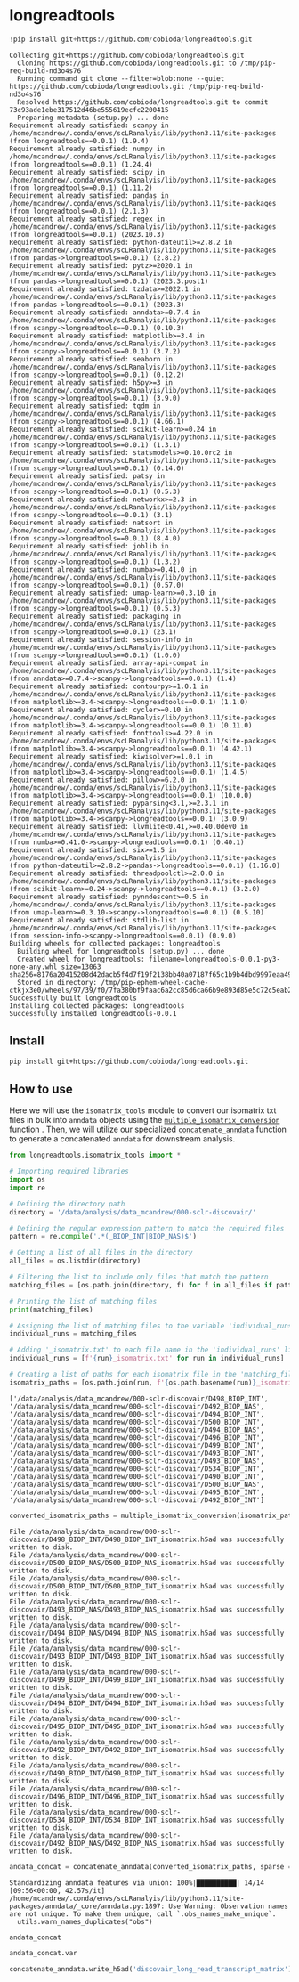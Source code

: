 # longreadtools


<!-- WARNING: THIS FILE WAS AUTOGENERATED! DO NOT EDIT! -->

``` python
!pip install git+https://github.com/cobioda/longreadtools.git
```

    Collecting git+https://github.com/cobioda/longreadtools.git
      Cloning https://github.com/cobioda/longreadtools.git to /tmp/pip-req-build-nd3o4s76
      Running command git clone --filter=blob:none --quiet https://github.com/cobioda/longreadtools.git /tmp/pip-req-build-nd3o4s76
      Resolved https://github.com/cobioda/longreadtools.git to commit 73c93ade1ebe317512d46be555619ecfc2200415
      Preparing metadata (setup.py) ... done
    Requirement already satisfied: scanpy in /home/mcandrew/.conda/envs/scLRanalyis/lib/python3.11/site-packages (from longreadtools==0.0.1) (1.9.4)
    Requirement already satisfied: numpy in /home/mcandrew/.conda/envs/scLRanalyis/lib/python3.11/site-packages (from longreadtools==0.0.1) (1.24.4)
    Requirement already satisfied: scipy in /home/mcandrew/.conda/envs/scLRanalyis/lib/python3.11/site-packages (from longreadtools==0.0.1) (1.11.2)
    Requirement already satisfied: pandas in /home/mcandrew/.conda/envs/scLRanalyis/lib/python3.11/site-packages (from longreadtools==0.0.1) (2.1.3)
    Requirement already satisfied: regex in /home/mcandrew/.conda/envs/scLRanalyis/lib/python3.11/site-packages (from longreadtools==0.0.1) (2023.10.3)
    Requirement already satisfied: python-dateutil>=2.8.2 in /home/mcandrew/.conda/envs/scLRanalyis/lib/python3.11/site-packages (from pandas->longreadtools==0.0.1) (2.8.2)
    Requirement already satisfied: pytz>=2020.1 in /home/mcandrew/.conda/envs/scLRanalyis/lib/python3.11/site-packages (from pandas->longreadtools==0.0.1) (2023.3.post1)
    Requirement already satisfied: tzdata>=2022.1 in /home/mcandrew/.conda/envs/scLRanalyis/lib/python3.11/site-packages (from pandas->longreadtools==0.0.1) (2023.3)
    Requirement already satisfied: anndata>=0.7.4 in /home/mcandrew/.conda/envs/scLRanalyis/lib/python3.11/site-packages (from scanpy->longreadtools==0.0.1) (0.10.3)
    Requirement already satisfied: matplotlib>=3.4 in /home/mcandrew/.conda/envs/scLRanalyis/lib/python3.11/site-packages (from scanpy->longreadtools==0.0.1) (3.7.2)
    Requirement already satisfied: seaborn in /home/mcandrew/.conda/envs/scLRanalyis/lib/python3.11/site-packages (from scanpy->longreadtools==0.0.1) (0.12.2)
    Requirement already satisfied: h5py>=3 in /home/mcandrew/.conda/envs/scLRanalyis/lib/python3.11/site-packages (from scanpy->longreadtools==0.0.1) (3.9.0)
    Requirement already satisfied: tqdm in /home/mcandrew/.conda/envs/scLRanalyis/lib/python3.11/site-packages (from scanpy->longreadtools==0.0.1) (4.66.1)
    Requirement already satisfied: scikit-learn>=0.24 in /home/mcandrew/.conda/envs/scLRanalyis/lib/python3.11/site-packages (from scanpy->longreadtools==0.0.1) (1.3.1)
    Requirement already satisfied: statsmodels>=0.10.0rc2 in /home/mcandrew/.conda/envs/scLRanalyis/lib/python3.11/site-packages (from scanpy->longreadtools==0.0.1) (0.14.0)
    Requirement already satisfied: patsy in /home/mcandrew/.conda/envs/scLRanalyis/lib/python3.11/site-packages (from scanpy->longreadtools==0.0.1) (0.5.3)
    Requirement already satisfied: networkx>=2.3 in /home/mcandrew/.conda/envs/scLRanalyis/lib/python3.11/site-packages (from scanpy->longreadtools==0.0.1) (3.1)
    Requirement already satisfied: natsort in /home/mcandrew/.conda/envs/scLRanalyis/lib/python3.11/site-packages (from scanpy->longreadtools==0.0.1) (8.4.0)
    Requirement already satisfied: joblib in /home/mcandrew/.conda/envs/scLRanalyis/lib/python3.11/site-packages (from scanpy->longreadtools==0.0.1) (1.3.2)
    Requirement already satisfied: numba>=0.41.0 in /home/mcandrew/.conda/envs/scLRanalyis/lib/python3.11/site-packages (from scanpy->longreadtools==0.0.1) (0.57.0)
    Requirement already satisfied: umap-learn>=0.3.10 in /home/mcandrew/.conda/envs/scLRanalyis/lib/python3.11/site-packages (from scanpy->longreadtools==0.0.1) (0.5.3)
    Requirement already satisfied: packaging in /home/mcandrew/.conda/envs/scLRanalyis/lib/python3.11/site-packages (from scanpy->longreadtools==0.0.1) (23.1)
    Requirement already satisfied: session-info in /home/mcandrew/.conda/envs/scLRanalyis/lib/python3.11/site-packages (from scanpy->longreadtools==0.0.1) (1.0.0)
    Requirement already satisfied: array-api-compat in /home/mcandrew/.conda/envs/scLRanalyis/lib/python3.11/site-packages (from anndata>=0.7.4->scanpy->longreadtools==0.0.1) (1.4)
    Requirement already satisfied: contourpy>=1.0.1 in /home/mcandrew/.conda/envs/scLRanalyis/lib/python3.11/site-packages (from matplotlib>=3.4->scanpy->longreadtools==0.0.1) (1.1.0)
    Requirement already satisfied: cycler>=0.10 in /home/mcandrew/.conda/envs/scLRanalyis/lib/python3.11/site-packages (from matplotlib>=3.4->scanpy->longreadtools==0.0.1) (0.11.0)
    Requirement already satisfied: fonttools>=4.22.0 in /home/mcandrew/.conda/envs/scLRanalyis/lib/python3.11/site-packages (from matplotlib>=3.4->scanpy->longreadtools==0.0.1) (4.42.1)
    Requirement already satisfied: kiwisolver>=1.0.1 in /home/mcandrew/.conda/envs/scLRanalyis/lib/python3.11/site-packages (from matplotlib>=3.4->scanpy->longreadtools==0.0.1) (1.4.5)
    Requirement already satisfied: pillow>=6.2.0 in /home/mcandrew/.conda/envs/scLRanalyis/lib/python3.11/site-packages (from matplotlib>=3.4->scanpy->longreadtools==0.0.1) (10.0.0)
    Requirement already satisfied: pyparsing<3.1,>=2.3.1 in /home/mcandrew/.conda/envs/scLRanalyis/lib/python3.11/site-packages (from matplotlib>=3.4->scanpy->longreadtools==0.0.1) (3.0.9)
    Requirement already satisfied: llvmlite<0.41,>=0.40.0dev0 in /home/mcandrew/.conda/envs/scLRanalyis/lib/python3.11/site-packages (from numba>=0.41.0->scanpy->longreadtools==0.0.1) (0.40.1)
    Requirement already satisfied: six>=1.5 in /home/mcandrew/.conda/envs/scLRanalyis/lib/python3.11/site-packages (from python-dateutil>=2.8.2->pandas->longreadtools==0.0.1) (1.16.0)
    Requirement already satisfied: threadpoolctl>=2.0.0 in /home/mcandrew/.conda/envs/scLRanalyis/lib/python3.11/site-packages (from scikit-learn>=0.24->scanpy->longreadtools==0.0.1) (3.2.0)
    Requirement already satisfied: pynndescent>=0.5 in /home/mcandrew/.conda/envs/scLRanalyis/lib/python3.11/site-packages (from umap-learn>=0.3.10->scanpy->longreadtools==0.0.1) (0.5.10)
    Requirement already satisfied: stdlib-list in /home/mcandrew/.conda/envs/scLRanalyis/lib/python3.11/site-packages (from session-info->scanpy->longreadtools==0.0.1) (0.9.0)
    Building wheels for collected packages: longreadtools
      Building wheel for longreadtools (setup.py) ... done
      Created wheel for longreadtools: filename=longreadtools-0.0.1-py3-none-any.whl size=13063 sha256=8176a20415208d42dacb5f4d7f19f2138bb40a07187f65c1b9b4dbd9997eaa49
      Stored in directory: /tmp/pip-ephem-wheel-cache-ctkjx3e0/wheels/97/39/f0/7fa380bf9faac6a2cc85d6ca66b9e893d85e5c72c5eab2d983
    Successfully built longreadtools
    Installing collected packages: longreadtools
    Successfully installed longreadtools-0.0.1

## Install

``` sh
pip install git+https://github.com/cobioda/longreadtools.git
```

## How to use

Here we will use the `isomatrix_tools` module to convert our isomatrix
txt files in bulk into `anndata` objects using the
[`multiple_isomatrix_conversion`](https://cobioda.github.io/longreadtools/isomatrix_tools.html#multiple_isomatrix_conversion)
function . Then, we will utilize our specialized
[`concatenate_anndata`](https://cobioda.github.io/longreadtools/isomatrix_tools.html#concatenate_anndata)
function to generate a concatenated `anndata` for downstream analysis.

``` python
from longreadtools.isomatrix_tools import *
```

``` python
# Importing required libraries
import os
import re

# Defining the directory path
directory = '/data/analysis/data_mcandrew/000-sclr-discovair/'

# Defining the regular expression pattern to match the required files
pattern = re.compile('.*(_BIOP_INT|BIOP_NAS)$')

# Getting a list of all files in the directory
all_files = os.listdir(directory)

# Filtering the list to include only files that match the pattern
matching_files = [os.path.join(directory, f) for f in all_files if pattern.match(f)]

# Printing the list of matching files
print(matching_files)

# Assigning the list of matching files to the variable 'individual_runs'
individual_runs = matching_files

# Adding '_isomatrix.txt' to each file name in the 'individual_runs' list
individual_runs = [f'{run}_isomatrix.txt' for run in individual_runs]

# Creating a list of paths for each isomatrix file in the 'matching_files' list
isomatrix_paths = [os.path.join(run, f'{os.path.basename(run)}_isomatrix.txt') for run in matching_files]
```

    ['/data/analysis/data_mcandrew/000-sclr-discovair/D498_BIOP_INT', '/data/analysis/data_mcandrew/000-sclr-discovair/D492_BIOP_NAS', '/data/analysis/data_mcandrew/000-sclr-discovair/D494_BIOP_INT', '/data/analysis/data_mcandrew/000-sclr-discovair/D500_BIOP_INT', '/data/analysis/data_mcandrew/000-sclr-discovair/D494_BIOP_NAS', '/data/analysis/data_mcandrew/000-sclr-discovair/D496_BIOP_INT', '/data/analysis/data_mcandrew/000-sclr-discovair/D499_BIOP_INT', '/data/analysis/data_mcandrew/000-sclr-discovair/D493_BIOP_INT', '/data/analysis/data_mcandrew/000-sclr-discovair/D493_BIOP_NAS', '/data/analysis/data_mcandrew/000-sclr-discovair/D534_BIOP_INT', '/data/analysis/data_mcandrew/000-sclr-discovair/D490_BIOP_INT', '/data/analysis/data_mcandrew/000-sclr-discovair/D500_BIOP_NAS', '/data/analysis/data_mcandrew/000-sclr-discovair/D495_BIOP_INT', '/data/analysis/data_mcandrew/000-sclr-discovair/D492_BIOP_INT']

``` python
converted_isomatrix_paths = multiple_isomatrix_conversion(isomatrix_paths, verbose=True, return_paths = True, sparse=True)
```

    File /data/analysis/data_mcandrew/000-sclr-discovair/D498_BIOP_INT/D498_BIOP_INT_isomatrix.h5ad was successfully written to disk.
    File /data/analysis/data_mcandrew/000-sclr-discovair/D500_BIOP_NAS/D500_BIOP_NAS_isomatrix.h5ad was successfully written to disk.
    File /data/analysis/data_mcandrew/000-sclr-discovair/D500_BIOP_INT/D500_BIOP_INT_isomatrix.h5ad was successfully written to disk.
    File /data/analysis/data_mcandrew/000-sclr-discovair/D493_BIOP_NAS/D493_BIOP_NAS_isomatrix.h5ad was successfully written to disk.
    File /data/analysis/data_mcandrew/000-sclr-discovair/D494_BIOP_NAS/D494_BIOP_NAS_isomatrix.h5ad was successfully written to disk.
    File /data/analysis/data_mcandrew/000-sclr-discovair/D493_BIOP_INT/D493_BIOP_INT_isomatrix.h5ad was successfully written to disk.
    File /data/analysis/data_mcandrew/000-sclr-discovair/D499_BIOP_INT/D499_BIOP_INT_isomatrix.h5ad was successfully written to disk.
    File /data/analysis/data_mcandrew/000-sclr-discovair/D494_BIOP_INT/D494_BIOP_INT_isomatrix.h5ad was successfully written to disk.
    File /data/analysis/data_mcandrew/000-sclr-discovair/D495_BIOP_INT/D495_BIOP_INT_isomatrix.h5ad was successfully written to disk.
    File /data/analysis/data_mcandrew/000-sclr-discovair/D492_BIOP_INT/D492_BIOP_INT_isomatrix.h5ad was successfully written to disk.
    File /data/analysis/data_mcandrew/000-sclr-discovair/D490_BIOP_INT/D490_BIOP_INT_isomatrix.h5ad was successfully written to disk.
    File /data/analysis/data_mcandrew/000-sclr-discovair/D496_BIOP_INT/D496_BIOP_INT_isomatrix.h5ad was successfully written to disk.
    File /data/analysis/data_mcandrew/000-sclr-discovair/D534_BIOP_INT/D534_BIOP_INT_isomatrix.h5ad was successfully written to disk.
    File /data/analysis/data_mcandrew/000-sclr-discovair/D492_BIOP_NAS/D492_BIOP_NAS_isomatrix.h5ad was successfully written to disk.

``` python
andata_concat = concatenate_anndata(converted_isomatrix_paths, sparse = True)
```

    Standardizing anndata features via union: 100%|██████████| 14/14 [09:56<00:00, 42.57s/it]
    /home/mcandrew/.conda/envs/scLRanalyis/lib/python3.11/site-packages/anndata/_core/anndata.py:1897: UserWarning: Observation names are not unique. To make them unique, call `.obs_names_make_unique`.
      utils.warn_names_duplicates("obs")

``` python
andata_concat
```

``` python
andata_concat.var
```

``` python
concatenate_anndata.write_h5ad('discovair_long_read_transcript_matrix')
```
